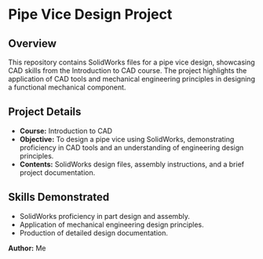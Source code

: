 # Pipe Vice Design Project

## Overview

This repository contains SolidWorks files for a pipe vice design, showcasing CAD skills from the Introduction to CAD course. The project highlights the application of CAD tools and mechanical engineering principles in designing a functional mechanical component.

## Project Details

- **Course:** Introduction to CAD
- **Objective:** To design a pipe vice using SolidWorks, demonstrating proficiency in CAD tools and an understanding of engineering design principles.
- **Contents:** SolidWorks design files, assembly instructions, and a brief project documentation.

## Skills Demonstrated

- SolidWorks proficiency in part design and assembly.
- Application of mechanical engineering design principles.
- Production of detailed design documentation.

**Author:** Me 
